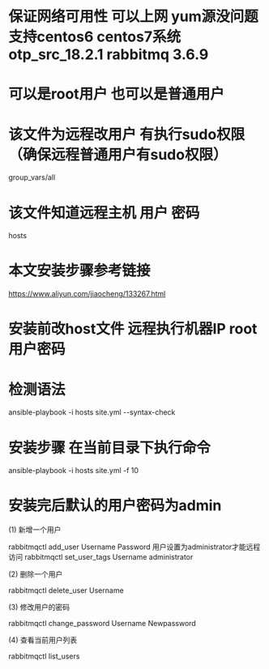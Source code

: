 
# 保证网络可用性 可以上网 yum源没问题 支持centos6 centos7系统 otp_src_18.2.1 rabbitmq 3.6.9  

# 可以是root用户 也可以是普通用户 

# 该文件为远程改用户 有执行sudo权限 （确保远程普通用户有sudo权限）

group_vars/all

# 该文件知道远程主机 用户 密码

hosts



# 本文安装步骤参考链接

https://www.aliyun.com/jiaocheng/133267.html

# 安装前改host文件 远程执行机器IP root用户密码

# 检测语法 

ansible-playbook -i hosts site.yml --syntax-check

# 安装步骤 在当前目录下执行命令

ansible-playbook -i hosts  site.yml -f 10


# 安装完后默认的用户密码为admin

(1) 新增一个用户

rabbitmqctl  add_user  Username  Password
用户设置为administrator才能远程访问
rabbitmqctl set_user_tags Username administrator     

(2) 删除一个用户

rabbitmqctl  delete_user  Username

(3) 修改用户的密码

rabbitmqctl  change_password  Username  Newpassword

(4) 查看当前用户列表

rabbitmqctl  list_users

